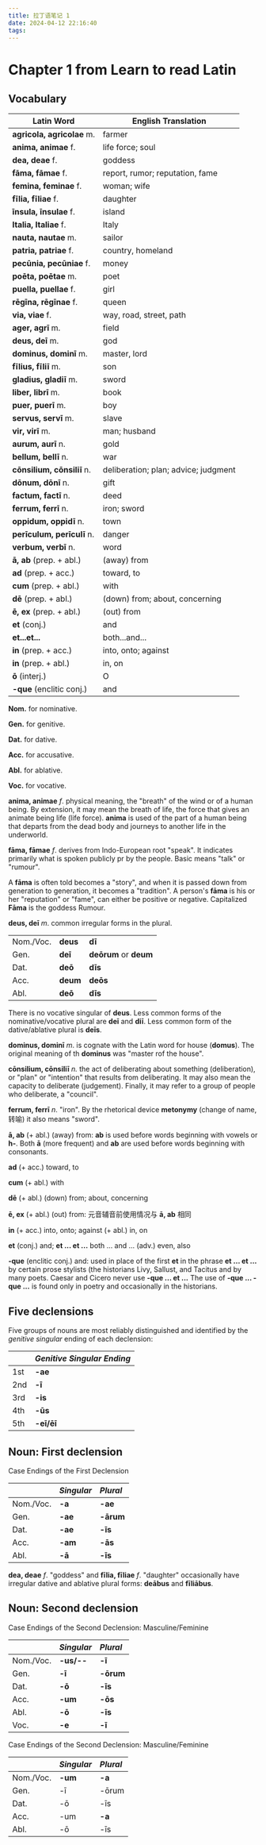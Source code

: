```yaml
---
title: 拉丁语笔记 1
date: 2024-04-12 22:16:40
tags:
---
```

# Chapter 1 from Learn to read Latin
## Vocabulary

| Latin Word                 | English Translation  |
|----------------------------|----------------------|
| **agricola, agricolae** m. | farmer |
| **anima, animae** f.       | life force; soul |
| **dea, deae** f.           | goddess |
| **fāma, fāmae** f.         | report, rumor; reputation, fame |
| **femina, feminae** f.     | woman; wife |
| **fīlia, fīliae** f.       | daughter |
| **īnsula, īnsulae** f.     | island |
| **Italia, Italiae** f.     | Italy |
| **nauta, nautae** m.       | sailor |
| **patria, patriae** f.     | country, homeland |
| **pecūnia, pecūniae** f.   | money |
| **poēta, poētae** m.       | poet |
| **puella, puellae** f.     | girl |
| **rēgīna, rēgīnae** f.     | queen |
| **via, viae** f.           | way, road, street, path |
| **ager, agrī** m.          | field |
| **deus, deī** m.           | god |
| **dominus, dominī** m.     | master, lord |
| **fīlius, fīliī** m.       | son |
| **gladius, gladiī** m.     | sword |
| **liber, librī** m.        | book |
| **puer, puerī** m.         | boy |
| **servus, servī** m.       | slave |
| **vir, virī** m.           | man; husband |
| **aurum, aurī** n.         | gold |
| **bellum, bellī** n.       | war |
| **cōnsilium, cōnsiliī** n. | deliberation; plan; advice; judgment |
| **dōnum, dōnī** n.         | gift |
| **factum, factī** n.       | deed |
| **ferrum, ferrī** n.       | iron; sword |
| **oppidum, oppidī** n.     | town |
| **perīculum, perīculī** n. | danger |
| **verbum, verbī** n.       | word |
| **ā, ab** (prep. + abl.)   | (away) from |
| **ad** (prep. + acc.)      | toward, to |
| **cum** (prep. + abl.)     | with |
| **dē** (prep. + abl.)      | (down) from; about, concerning |
| **ē, ex** (prep. + abl.)   | (out) from |
| **et** (conj.)             | and |
| **et...et...**             | both...and... |
| **in** (prep. + acc.)      | into, onto; against |
| **in** (prep. + abl.)      | in, on |
| **ō** (interj.)            | O |
| **-que** (enclitic conj.)  | and |


**Nom.** for nominative.

**Gen.** for genitive.

**Dat.** for dative.

**Acc.** for accusative.

**Abl.** for ablative.

**Voc.** for vocative.


**anima, animae** *f*. physical meaning, the "breath" of the wind or of a human being. By extension, it may mean the breath of life, 
the force that gives an animate being life (life force). **anima** is used of the part of a human being that departs 
from the dead body and journeys to another life in the underworld.

**fāma, fāmae** *f*. derives from Indo-European root "speak". It indicates primarily what is spoken publicly pr by the people.
Basic means "talk" or "rumour". 

A **fāma** is often told becomes a "story", and when it is passed down from generation to generation,
it becomes a "tradition".
A person's **fāma** is his or her "reputation" or "fame", can either be positive or negative.
Capitalized **Fāma** is the goddess Rumour.

**deus, deī** *m*. common irregular forms in the plural.

|           |           |                        |
|:----------|:----------|:-----------------------|
| Nom./Voc. | **deus**  | **dī**                 |
| Gen.      | **deī**   | **deōrum** or **deum** |
| Dat.      | **deō**   | **dīs**                |
| Acc.      | **deum**  | **deōs**               |
| Abl.      | **deō**   | **dīs**                |

There is no vocative singular of **deus**. Less common forms of the nominative/vocative plural are
**deī** and **diī**. Less common form of the dative/ablative plural is **deīs**.

**dominus, dominī** *m*. is cognate with the Latin word for house (**domus**). The original meaning of th
**dominus** was "master rof the house".

**cōnsilium, cōnsiliī** *n.* the act of deliberating about something (deliberation), or "plan" or "intention" that results
from deliberating. It may also mean the capacity to deliberate (judgement). Finally, it may refer to a group of people 
who deliberate, a "council".

**ferrum, ferrī** *n*. "iron". By the rhetorical device **metonymy** (change of name, 转喻) it also means "sword".

**ā, ab** (+ abl.) (away) from: **ab** is used before words beginning with vowels or **h-**. Both **ā** (more frequent) and **ab** are
used before words beginning with consonants.

**ad** (+ acc.) toward, to

**cum** (+ abl.) with

**dē** (+ abl.) (down) from; about, concerning

**ē, ex** (+ abl.) (out) from: 元音辅音前使用情况与 **ā, ab** 相同

**in** (+ acc.) into, onto; against
(+ abl.) in, on

**et** (conj.) and; **et ... et ...** both ... and ...
(adv.) even, also

**-que** (enclitic conj.) and: used in place of the first **et** in the phrase **et ... et ...** by certain prose stylists
(the historians Livy, Sallust, and Tacitus and by many poets. Caesar and Cicero never use **-que ... et ...** The use of 
**-que ... -que ...** is found only in poetry and occasionally in the historians.

## Five declensions
Five groups of nouns are most reliably distinguished and identified by the *genitive singular* ending of each declension:

|     | *Genitive Singular Ending* |
|:----|:---------------------------|
| 1st | **-ae**                    |
| 2nd | **-ī**                     |
| 3rd | **-is**                    |
| 4th | **-ūs**                    |
| 5th | **-eī/ēī**                 |

## Noun: First declension
Case Endings of the First Declension

|           | *Singular* | *Plural*  |
|:----------|:-----------|:----------|
| Nom./Voc. | **-a**     | **-ae**   |
| Gen.      | **-ae**    | **-ārum** |
| Dat.      | **-ae**    | **-īs**   |
| Acc.      | **-am**    | **-ās**   |
| Abl.      | **-ā**     | **-īs**   |

**dea, deae** *f*. "goddess" and **fīlia, fīliae** *f*. "daughter" occasionally have irregular dative and ablative plural forms: **deābus** 
and **fīliābus**.

## Noun: Second declension
Case Endings of the Second Declension: Masculine/Feminine

|           | *Singular* | *Plural*  |
|:----------|:-----------|:----------|
| Nom./Voc. | **-us/--** | **-ī**    |
| Gen.      | **-ī**     | **-ōrum** |
| Dat.      | **-ō**     | **-īs**   |
| Acc.      | **-um**    | **-ōs**   |
| Abl.      | **-ō**     | **-īs**   |
| Voc.      | **-e**     | **-ī**    |

Case Endings of the Second Declension: Masculine/Feminine

|           | *Singular* | *Plural* |
|:----------|:-----------|:---------|
| Nom./Voc. | **-um**    | **-a**   |
| Gen.      | -ī         | -ōrum    |
| Dat.      | -ō         | -īs      |
| Acc.      | -um        | **-a**   |
| Abl.      | -ō         | -īs      |

